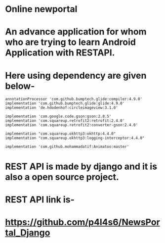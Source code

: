 # Online newportal

# An advance application for whom who are trying to learn Android Application with RESTAPI.

# Here using dependency are given below-

    annotationProcessor 'com.github.bumptech.glide:compiler:4.9.0'
    implementation 'com.github.bumptech.glide:glide:4.9.0'
    implementation 'de.hdodenhof:circleimageview:3.1.0'

    implementation 'com.google.code.gson:gson:2.8.5'
    implementation 'com.squareup.retrofit2:retrofit:2.4.0'
    implementation 'com.squareup.retrofit2:converter-gson:2.4.0'

    implementation "com.squareup.okhttp3:okhttp:4.4.0"
    implementation "com.squareup.okhttp3:logging-interceptor:4.4.0"

    implementation 'com.github.mohammadatif:Animatoo:master'
   
# REST API is made by django and it is also a open source project.

# REST API link is-

# https://github.com/p4l4s6/NewsPortal_Django
   
